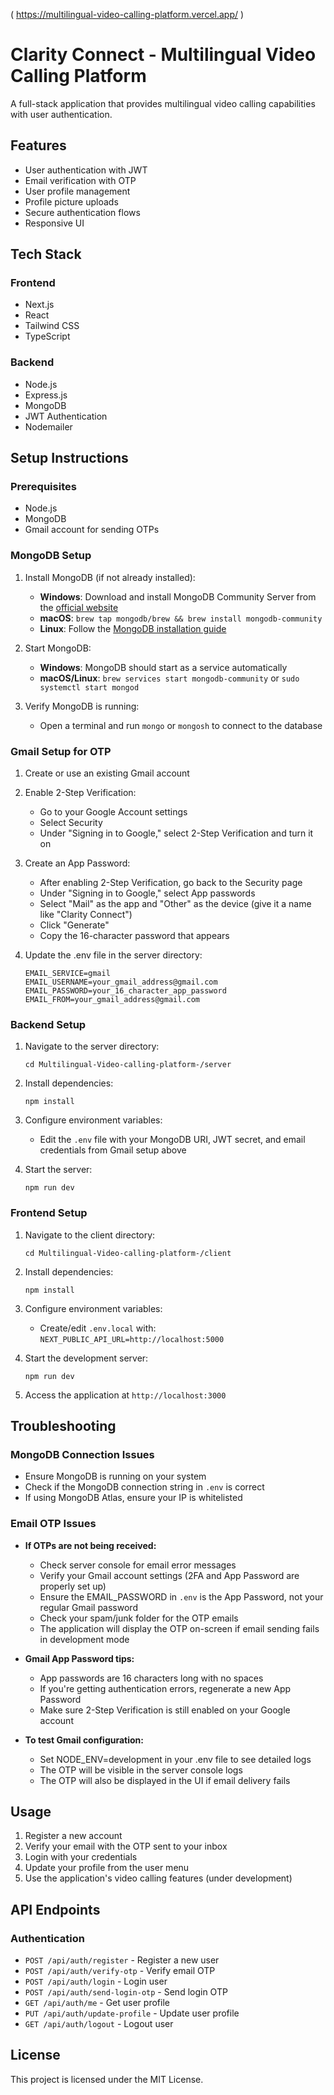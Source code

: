 ( https://multilingual-video-calling-platform.vercel.app/  )



# Clarity Connect - Multilingual Video Calling Platform

A full-stack application that provides multilingual video calling capabilities with user authentication.

## Features

- User authentication with JWT
- Email verification with OTP
- User profile management
- Profile picture uploads
- Secure authentication flows
- Responsive UI

## Tech Stack

### Frontend

- Next.js
- React
- Tailwind CSS
- TypeScript

### Backend

- Node.js
- Express.js
- MongoDB
- JWT Authentication
- Nodemailer

## Setup Instructions

### Prerequisites

- Node.js
- MongoDB
- Gmail account for sending OTPs

### MongoDB Setup

1. Install MongoDB (if not already installed):

   - **Windows**: Download and install MongoDB Community Server from the [official website](https://www.mongodb.com/try/download/community)
   - **macOS**: `brew tap mongodb/brew && brew install mongodb-community`
   - **Linux**: Follow the [MongoDB installation guide](https://docs.mongodb.com/manual/administration/install-on-linux/)

2. Start MongoDB:

   - **Windows**: MongoDB should start as a service automatically
   - **macOS/Linux**: `brew services start mongodb-community` or `sudo systemctl start mongod`

3. Verify MongoDB is running:
   - Open a terminal and run `mongo` or `mongosh` to connect to the database

### Gmail Setup for OTP

1. Create or use an existing Gmail account
2. Enable 2-Step Verification:

   - Go to your Google Account settings
   - Select Security
   - Under "Signing in to Google," select 2-Step Verification and turn it on

3. Create an App Password:

   - After enabling 2-Step Verification, go back to the Security page
   - Under "Signing in to Google," select App passwords
   - Select "Mail" as the app and "Other" as the device (give it a name like "Clarity Connect")
   - Click "Generate"
   - Copy the 16-character password that appears

4. Update the .env file in the server directory:
   ```
   EMAIL_SERVICE=gmail
   EMAIL_USERNAME=your_gmail_address@gmail.com
   EMAIL_PASSWORD=your_16_character_app_password
   EMAIL_FROM=your_gmail_address@gmail.com
   ```

### Backend Setup

1. Navigate to the server directory:

   ```
   cd Multilingual-Video-calling-platform-/server
   ```

2. Install dependencies:

   ```
   npm install
   ```

3. Configure environment variables:

   - Edit the `.env` file with your MongoDB URI, JWT secret, and email credentials from Gmail setup above

4. Start the server:
   ```
   npm run dev
   ```

### Frontend Setup

1. Navigate to the client directory:

   ```
   cd Multilingual-Video-calling-platform-/client
   ```

2. Install dependencies:

   ```
   npm install
   ```

3. Configure environment variables:

   - Create/edit `.env.local` with: `NEXT_PUBLIC_API_URL=http://localhost:5000`

4. Start the development server:

   ```
   npm run dev
   ```

5. Access the application at `http://localhost:3000`

## Troubleshooting

### MongoDB Connection Issues

- Ensure MongoDB is running on your system
- Check if the MongoDB connection string in `.env` is correct
- If using MongoDB Atlas, ensure your IP is whitelisted

### Email OTP Issues

- **If OTPs are not being received:**

  - Check server console for email error messages
  - Verify your Gmail account settings (2FA and App Password are properly set up)
  - Ensure the EMAIL_PASSWORD in `.env` is the App Password, not your regular Gmail password
  - Check your spam/junk folder for the OTP emails
  - The application will display the OTP on-screen if email sending fails in development mode

- **Gmail App Password tips:**

  - App passwords are 16 characters long with no spaces
  - If you're getting authentication errors, regenerate a new App Password
  - Make sure 2-Step Verification is still enabled on your Google account

- **To test Gmail configuration:**
  - Set NODE_ENV=development in your .env file to see detailed logs
  - The OTP will be visible in the server console logs
  - The OTP will also be displayed in the UI if email delivery fails

## Usage

1. Register a new account
2. Verify your email with the OTP sent to your inbox
3. Login with your credentials
4. Update your profile from the user menu
5. Use the application's video calling features (under development)

## API Endpoints

### Authentication

- `POST /api/auth/register` - Register a new user
- `POST /api/auth/verify-otp` - Verify email OTP
- `POST /api/auth/login` - Login user
- `POST /api/auth/send-login-otp` - Send login OTP
- `GET /api/auth/me` - Get user profile
- `PUT /api/auth/update-profile` - Update user profile
- `GET /api/auth/logout` - Logout user

## License

This project is licensed under the MIT License.
